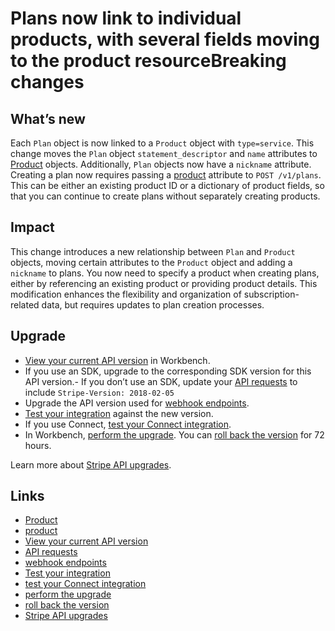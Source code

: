 # Plans now link to individual products, with several fields moving to the product resourceBreaking changes

## What’s new

Each `Plan` object is now linked to a `Product` object with `type=service`. This
change moves the `Plan` object `statement_descriptor` and `name` attributes to
[Product](https://docs.stripe.com/api#product_object-statement_descriptor)
objects. Additionally, `Plan` objects now have a `nickname` attribute. Creating
a plan now requires passing a
[product](https://docs.stripe.com/api#create_plan-product) attribute to `POST
/v1/plans`. This can be either an existing product ID or a dictionary of product
fields, so that you can continue to create plans without separately creating
products.

## Impact

This change introduces a new relationship between `Plan` and `Product` objects,
moving certain attributes to the `Product` object and adding a `nickname` to
plans. You now need to specify a product when creating plans, either by
referencing an existing product or providing product details. This modification
enhances the flexibility and organization of subscription-related data, but
requires updates to plan creation processes.

## Upgrade

- [View your current API
version](https://docs.stripe.com/upgrades#view-your-api-version-and-the-latest-available-upgrade-in-workbench)
in Workbench.
- If you use an SDK, upgrade to the corresponding SDK version for this API
version.- If you don’t use an SDK, update your [API
requests](https://docs.stripe.com/api/versioning) to include `Stripe-Version:
2018-02-05`
- Upgrade the API version used for [webhook
endpoints](https://docs.stripe.com/webhooks/versioning).
- [Test your integration](https://docs.stripe.com/testing) against the new
version.
- If you use Connect, [test your Connect
integration](https://docs.stripe.com/connect/testing).
- In Workbench, [perform the
upgrade](https://docs.stripe.com/upgrades#perform-the-upgrade). You can [roll
back the version](https://docs.stripe.com/upgrades#roll-back-your-api-version)
for 72 hours.

Learn more about [Stripe API upgrades](https://docs.stripe.com/upgrades).

## Links

- [Product](https://docs.stripe.com/api#product_object-statement_descriptor)
- [product](https://docs.stripe.com/api#create_plan-product)
- [View your current API
version](https://docs.stripe.com/upgrades#view-your-api-version-and-the-latest-available-upgrade-in-workbench)
- [API requests](https://docs.stripe.com/api/versioning)
- [webhook endpoints](https://docs.stripe.com/webhooks/versioning)
- [Test your integration](https://docs.stripe.com/testing)
- [test your Connect integration](https://docs.stripe.com/connect/testing)
- [perform the upgrade](https://docs.stripe.com/upgrades#perform-the-upgrade)
- [roll back the
version](https://docs.stripe.com/upgrades#roll-back-your-api-version)
- [Stripe API upgrades](https://docs.stripe.com/upgrades)